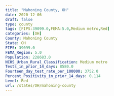 ```yaml
---
title: "Mahoning County, OH"
date: 2020-12-06
draft: false
type: county
tags: [FIPS:39099.0,FEMA:5.0,Medium metro,Red]
categories: [OH]
County: Mahoning County
State: OH
FIPS: 39099.0
FEMA_Region: 5.0
Population: 228683.0
NCHS_Urban_Rural_Classification: Medium metro
Tests_in_prior_14_days: 8580.0
Fourteen_day_test_rate_per_100000: 3752.0
Percent_Positivity_in_prior_14_days: 0.114
Level: Red
url: /states/OH/mahoning-county
---
```



